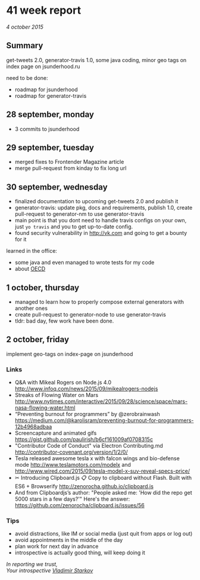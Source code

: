 # 41 week report

_4 october 2015_

## Summary

get-tweets 2.0, generator-travis 1.0, some java coding, minor geo tags on index page on jsunderhood.ru

need to be done:
* roadmap for jsunderhood
* roadmap for generator-travis

## 28 september, monday

* 3 commits to jsunderhood

## 29 september, tuesday

* merged fixes to Frontender Magazine article
* merge pull-request from kinday to fix long url

## 30 september, wednesday

* finalized documentation to upcoming get-tweets 2.0 and publish it
* generator-travis: update pkg, docs and requirements, publish 1.0, create pull-request to generator-nm to use generator-travis
* main point is that you dont need to handle travis configs on your own, just `yo travis` and you to get up-to-date config.
* found security vulnerability in http://vk.com and going to get a bounty for it

learned in the office:
* some java and even managed to wrote tests for my code
* about [OECD](http://www.oecd.org/about/)

## 1 october, thursday

* managed to learn how to properly compose external generators with another ones
* create pull-request to generator-node to use generator-travis
* tldr: bad day, few work have been done.

## 2 october, friday

implement geo-tags on index-page on jsunderhood

### Links

* Q&A with Mikeal Rogers on Node.js 4.0 http://www.infoq.com/news/2015/09/mikealrogers-nodejs
* Streaks of Flowing Water on Mars http://www.nytimes.com/interactive/2015/09/28/science/space/mars-nasa-flowing-water.html
* “Preventing burnout for programmers” by @zerobrainwash https://medium.com/@karolisram/preventing-burnout-for-programmers-12b4968adbaa
* Screencapture and animated gifs https://gist.github.com/paulirish/b6cf161009af0708315c
* "Contributor Code of Conduct" via Electron Contributing.md http://contributor-covenant.org/version/1/2/0/
* Tesla released awesome tesla x with falcon wings and bio-defense mode http://www.teslamotors.com/modelx and http://www.wired.com/2015/09/tesla-model-x-suv-reveal-specs-price/
* ✂ Introducing Clipboard.js 📋 Copy to clipboard without Flash. Built with ES6 + Browserify http://zenorocha.github.io/clipboard.js
* And from Clipboardjs’s author: "People asked me: 'How did the repo get 5000 stars in a few days?'" Here's the answer: https://github.com/zenorocha/clipboard.js/issues/56

### Tips

* avoid distractions, like IM or social media (just quit from apps or log out)
* avoid appointments in the middle of the day
* plan work for next day in advance
* introspective is actually good thing, will keep doing it


_In reporting we trust,  
Your introspective [Vladimir Starkov](https://iamstarkov.com/)_
